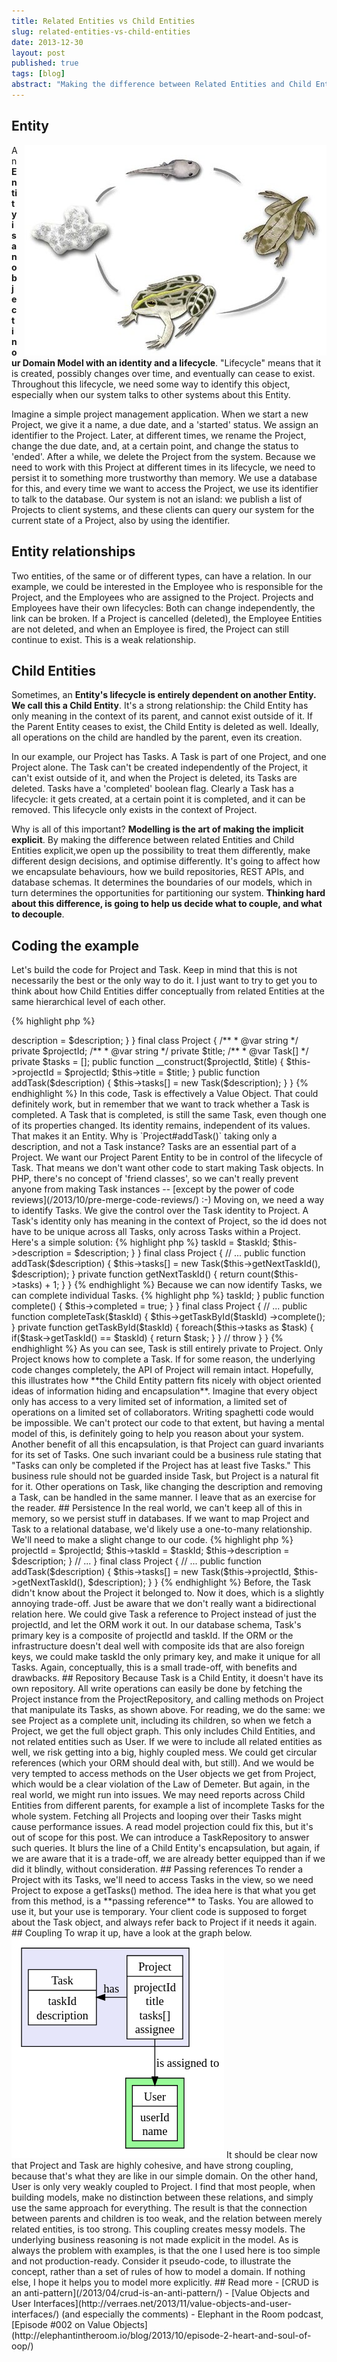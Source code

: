 ```yaml
---
title: Related Entities vs Child Entities
slug: related-entities-vs-child-entities
date: 2013-12-30
layout: post
published: true
tags: [blog]
abstract: "Making the difference between Related Entities and Child Entities explicit, and choosing your modelling strategy accordingly, will pay off in the long term."
---
```





## Entity

<img style="float:right;margin-left: 10px" src="/img/posts/2013-12-30-related-entities-vs-child-entities/marshfrog_illus_cropped.jpg" alt="Frog lifecycle">

An **Entity is an object in our Domain Model with an identity and a lifecycle**. "Lifecycle" means that it is created, possibly changes over time, and eventually can cease to exist. Throughout this lifecycle, we need some way to identify this object, especially when our system talks to other systems about this Entity.

Imagine a simple project management application. When we start a new Project, we give it a name, a due date, and a 'started' status. We assign an identifier to the Project. Later, at different times, we rename the Project, change the due date, and, at a certain point, and change the status to 'ended'. After a while, we delete the Project from the system. Because we need to work with this Project at different times in its lifecycle, we need to persist it to something more trustworthy than memory. We use a database for this, and every time we want to access the Project, we use its identifier to talk to the database. Our system is not an island: we publish a list of Projects to client systems, and these clients can query our system for the current state of a Project, also by using the identifier.


## Entity relationships

Two entities, of the same or of different types, can have a relation. In our example, we could be interested in the Employee who is responsible for the Project, and the Employees who are assigned to the Project. Projects and Employees have their own lifecycles: Both can change independently, the link can be broken. If a Project is cancelled (deleted), the Employee Entities are not deleted, and when an Employee is fired, the Project can still continue to exist. This is a weak relationship.


## Child Entities

Sometimes, an **Entity's lifecycle is entirely dependent on another Entity. We call this a Child Entity**. It's a strong relationship: the Child Entity has only meaning in the context of its parent, and cannot exist outside of it. If the Parent Entity ceases to exist, the Child Entity is deleted as well. Ideally, all operations on the child are handled by the parent, even its creation.

In our example, our Project has Tasks. A Task is part of one Project, and one Project alone. The Task can't be created independently of the Project, it can't exist outside of it, and when the Project is deleted, its Tasks are deleted. Tasks have a 'completed' boolean flag. Clearly a Task has a lifecycle: it gets created, at a certain point it is completed, and it can be removed. This lifecycle only exists in the context of Project.

Why is all of this important? **Modelling is the art of making the implicit explicit**. By making the difference between related Entities and Child Entities explicit,we open up the possibility to treat them differently, make different design decisions, and optimise differently. It's going to affect how we encapsulate behaviours, how we build repositories, REST APIs, and database schemas. It determines the boundaries of our models, which in turn determines the opportunities for partitioning our system. **Thinking hard about this difference, is going to help us decide what to couple, and what to decouple**.

## Coding the example

Let's build the code for Project and Task. Keep in mind that this is not necessarily the best or the only way to do it. I just want to try to get you to think about how Child Entities differ conceptually from related Entities at the same hierarchical level of each other.


{% highlight php %}
<?php
final class Task
{
    private $description;

    public function __construct($description)
    {
        $this->description = $description;
    }
}

final class Project
{
    /**
     * @var string
     */
    private $projectId;

    /**
     * @var string
     */
    private $title;

    /**
     * @var Task[]
     */
    private $tasks = [];

    public function __construct($projectId, $title)
    {
        $this->projectId = $projectId;
        $this->title = $title;
    }

    public function addTask($description)
    {
        $this->tasks[] = new Task($description);
    }
}
{% endhighlight %}

In this code, Task is effectively a Value Object. That could definitely work, but in remember that we want to track whether a Task is completed. A Task that is completed, is still the same Task, even though one of its properties changed. Its identity remains, independent of its values. That makes it an Entity.

Why is `Project#addTask()` taking only a description, and not a Task instance? Tasks are an essential part of a Project. We want our Project Parent Entity to be in control of the lifecycle of Task. That means we don't want other code to start making Task objects. In PHP, there's no concept of 'friend classes', so we can't really prevent anyone from making Task instances -- [except by the power of code reviews](/2013/10/pre-merge-code-reviews/) :-)


Moving on, we need a way to identify Tasks. We give the control over the Task identity to Project. A Task's identity only has meaning in the context of Project, so the id does not have to be unique across all Tasks, only across Tasks within a Project. Here's a simple solution:

{% highlight php %}
<?php
final class Task
{
    private $taskId;
    private $description;

    public function __construct($taskId, $description)
    {
        $this->taskId = $taskId;
        $this->description = $description;
    }
}

final class Project
{
    // ...
    public function addTask($description)
    {
        $this->tasks[] = new Task($this->getNextTaskId(), $description);
    }

    private function getNextTaskId()
    {
        return count($this->tasks) + 1;
    }
}
{% endhighlight %}

Because we can now identify Tasks, we can complete individual Tasks.

{% highlight php %}
<?php
final class Task
{
    // ...

    /**
     * @var bool
     */
    private $completed = false;

    public function getTaskId()
    {
        return $this->taskId;
    }

    public function complete()
    {
        $this->completed = true;
    }
}


final class Project
{
    // ...

    public function completeTask($taskId)
    {
        $this->getTaskById($taskId)
            ->complete();
    }

    private function getTaskById($taskId)
    {
        foreach($this->tasks as $task) {
            if($task->getTaskId() == $taskId) {
                return $task;
            }
        }
        // throw
    }
}
{% endhighlight %}

As you can see, Task is still entirely private to Project. Only Project knows how to complete a Task. If for some reason, the underlying code changes completely, the API of Project will remain intact. Hopefully, this illustrates how **the Child Entity pattern fits nicely with object oriented ideas of information hiding and encapsulation**. Imagine that every object only has access to a very limited set of information, a limited set of operations on a limited set of collaborators. Writing spaghetti code would be impossible. We can't protect our code to that extent, but having a mental model of this, is definitely going to help you reason about your system.

Another benefit of all this encapsulation, is that Project can guard invariants for its set of Tasks. One such invariant could be a business rule stating that "Tasks can only be completed if the Project has at least five Tasks." This business rule should not be guarded inside Task, but Project is a natural fit for it.

Other operations on Task, like changing the description and removing a Task, can be handled in the same manner. I leave that as an exercise for the reader.

## Persistence

In the real world, we can't keep all of this in memory, so we persist stuff in databases. If we want to map Project and Task to a relational database, we'd likely use a one-to-many relationship. We'll need to make a slight change to our code.

{% highlight php %}
<?php
final class Task
{
    private $projectId;
    private $taskId;
    private $description;

    public function __construct($projectId, $taskId, $description)
    {
        $this->projectId = $projectId;
        $this->taskId = $taskId;
        $this->description = $description;
    }
    // ...
}

final class Project
{
    // ...
    public function addTask($description)
    {
        $this->tasks[] = new Task($this->projectId, $this->getNextTaskId(), $description);
    }
}
{% endhighlight %}

Before, the Task didn't know about the Project it belonged to. Now it does, which is a slightly annoying trade-off. Just be aware that we don't really want a bidirectional relation here. We could give Task a reference to Project instead of just the projectId, and let the ORM work it out.

In our database schema, Task's primary key is a composite of projectId and taskId. If the ORM or the infrastructure doesn't deal well with composite ids that are also foreign keys, we could make taskId the only primary key, and make it unique for all Tasks. Again, conceptually, this is a small trade-off, with benefits and drawbacks.

## Repository

Because Task is a Child Entity, it doesn't have its own repository. All write operations can easily be done by fetching the Project instance from the ProjectRepository, and calling methods on Project that manipulate its Tasks, as shown above. For reading, we do the same: we see Project as a complete unit, including its children, so when we fetch a Project, we get the full object graph. This only includes Child Entities, and not related entities such as User. If we were to include all related entities as well, we risk getting into a big, highly coupled mess. We could get circular references (which your ORM should deal with, but still). And we would be very tempted to access methods on the User objects we get from Project, which would be a clear violation of the Law of Demeter.

But again, in the real world, we might run into issues. We may need reports across Child Entities from different parents, for example a list of incomplete Tasks for the whole system. Fetching all Projects and looping over their Tasks might cause performance issues. A read model projection could fix this, but it's out of scope for this post. We can introduce a TaskRepository to answer such queries. It blurs the line of a Child Entity's encapsulation, but again, if we are aware that it is a trade-off, we are already better equipped than if we did it blindly, without consideration.

## Passing references

To render a Project with its Tasks, we'll need to access Tasks in the view, so we need Project to expose a getTasks() method. The idea here is that what you get from this method, is a **passing reference** to Tasks. You are allowed to use it, but your use is temporary. Your client code is supposed to forget about the Task object, and always refer back to Project if it needs it again.

## Coupling

To wrap it up, have a look at the graph below.

<!-- Source of this svg is in /graphs/2013-12-30-related-entities-vs-child-entities.dot -->

<svg width="255pt" height="264pt"
 viewBox="0.00 0.00 254.94 264.00" xmlns="http://www.w3.org/2000/svg" xmlns:xlink="http://www.w3.org/1999/xlink">
<g id="graph0" class="graph" transform="scale(1 1) rotate(0) translate(4 260)">
<title>g</title>
<polygon fill="white" stroke="white" points="-4,4 -4,-260 250.941,-260 250.941,4 -4,4"/>
<g id="clust1" class="cluster"><title>cluster_0</title>
<polygon fill="Lavender" stroke="black" points="8,-130 8,-248 209,-248 209,-130 8,-130"/>
</g>
<g id="clust2" class="cluster"><title>cluster_1</title>
<polygon fill="palegreen" stroke="black" points="133,-8 133,-92 203,-92 203,-8 133,-8"/>
</g>
<!-- Project -->
<g id="node1" class="node"><title>Project</title>
<polygon fill="white" stroke="black" points="134.536,-139 134.536,-239 201.464,-239 201.464,-139 134.536,-139"/>
<text text-anchor="middle" x="168" y="-221" font-family="Times,serif" font-size="14.00">Project</text>
<polyline fill="none" stroke="black" points="134.536,-214.2 201.464,-214.2 "/>
<text text-anchor="middle" x="168" y="-196.2" font-family="Times,serif" font-size="14.00">projectId</text>
<text text-anchor="middle" x="168" y="-179.4" font-family="Times,serif" font-size="14.00"> title</text>
<text text-anchor="middle" x="168" y="-162.6" font-family="Times,serif" font-size="14.00"> tasks[]</text>
<text text-anchor="middle" x="168" y="-145.8" font-family="Times,serif" font-size="14.00"> assignee</text>
</g>
<!-- Task -->
<g id="node2" class="node"><title>Task</title>
<polygon fill="white" stroke="black" points="16.1465,-155.8 16.1465,-222.2 97.8535,-222.2 97.8535,-155.8 16.1465,-155.8"/>
<text text-anchor="middle" x="57" y="-204.2" font-family="Times,serif" font-size="14.00">Task</text>
<polyline fill="none" stroke="black" points="16.1465,-197.4 97.8535,-197.4 "/>
<text text-anchor="middle" x="57" y="-179.4" font-family="Times,serif" font-size="14.00">taskId</text>
<text text-anchor="middle" x="57" y="-162.6" font-family="Times,serif" font-size="14.00"> description</text>
</g>
<!-- Project&#45;&gt;Task -->
<g id="edge1" class="edge"><title>Project&#45;&gt;Task</title>
<path fill="none" stroke="black" d="M134.41,-189C126.171,-189 117.164,-189 108.301,-189"/>
<polygon fill="black" stroke="black" points="108.017,-185.5 98.0169,-189 108.017,-192.5 108.017,-185.5"/>
<text text-anchor="middle" x="115.768" y="-194.8" font-family="Times,serif" font-size="14.00">has</text>
</g>
<!-- User -->
<g id="node3" class="node"><title>User</title>
<polygon fill="white" stroke="black" points="141,-16.8 141,-83.2 195,-83.2 195,-16.8 141,-16.8"/>
<text text-anchor="middle" x="167.993" y="-65.2" font-family="Times,serif" font-size="14.00">User</text>
<polyline fill="none" stroke="black" points="141,-58.4 194.986,-58.4 "/>
<text text-anchor="middle" x="167.993" y="-40.4" font-family="Times,serif" font-size="14.00">userId</text>
<text text-anchor="middle" x="167.993" y="-23.6" font-family="Times,serif" font-size="14.00"> name</text>
</g>
<!-- Project&#45;&gt;User -->
<g id="edge2" class="edge"><title>Project&#45;&gt;User</title>
<path fill="none" stroke="black" d="M168,-138.927C168,-124.099 168,-107.947 168,-93.5798"/>
<polygon fill="black" stroke="black" points="171.5,-93.4779 168,-83.4779 164.5,-93.478 171.5,-93.4779"/>
<text text-anchor="middle" x="207.471" y="-105.4" font-family="Times,serif" font-size="14.00"> is assigned to</text>
</g>
</g>
</svg>

It should be clear now that Project and Task are highly cohesive, and have strong coupling, because that's what they are like in our simple domain. On the other hand, User is only very weakly coupled to Project. I find that most people, when building models, make no distinction between these relations, and simply use the same approach for everything. The result is that the connection between parents and children is too weak, and the relation between merely related entities, is too strong. This coupling creates messy models. The underlying business reasoning is not made explicit in the model.

As is always the problem with examples, is that the one I used here is too simple and not production-ready. Consider it pseudo-code, to illustrate the concept, rather than a set of rules of how to model a domain. If nothing else, I hope it helps you to model more explicitly.

## Read more

- [CRUD is an anti-pattern](/2013/04/crud-is-an-anti-pattern/)
- [Value Objects and User Interfaces](http://verraes.net/2013/11/value-objects-and-user-interfaces/) (and especially the comments)
- Elephant in the Room podcast, [Episode #002 on Value Objects](http://elephantintheroom.io/blog/2013/10/episode-2-heart-and-soul-of-oop/)
